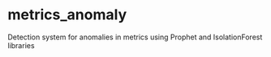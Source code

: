 # metrics_anomaly
Detection system for anomalies in metrics using Prophet and IsolationForest libraries
